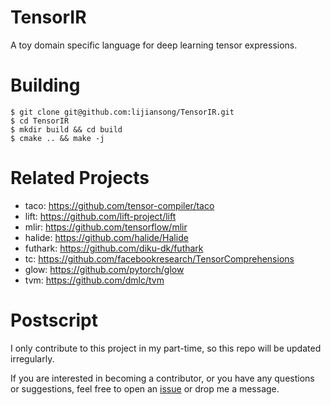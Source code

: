 # TensorIR

A toy domain specific language for deep learning tensor expressions.

# Building

```
$ git clone git@github.com:lijiansong/TensorIR.git
$ cd TensorIR
$ mkdir build && cd build
$ cmake .. && make -j
```

# Related Projects

- taco: <https://github.com/tensor-compiler/taco>
- lift: <https://github.com/lift-project/lift>
- mlir: <https://github.com/tensorflow/mlir>
- halide: <https://github.com/halide/Halide>
- futhark: <https://github.com/diku-dk/futhark>
- tc: <https://github.com/facebookresearch/TensorComprehensions>
- glow: <https://github.com/pytorch/glow>
- tvm: <https://github.com/dmlc/tvm>

# Postscript

I only contribute to this project in my part-time, so this repo will be updated irregularly.

If you are interested in becoming a contributor, or you have any questions or suggestions, feel free to open an [issue](https://github.com/lijiansong/TensorIR/issues) or drop me a message.
